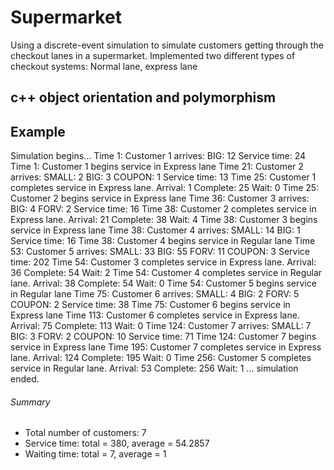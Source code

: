 # Supermarket
Using a discrete-event simulation to simulate customers getting through the checkout lanes in a supermarket. Implemented two different types of checkout systems: Normal lane, express lane
## c++ object orientation and polymorphism
## Example 
Simulation begins...
Time 1: Customer 1 arrives: BIG: 12 Service time: 24
Time 1: Customer 1 begins service in Express lane
Time 21: Customer 2 arrives: SMALL: 2 BIG: 3 COUPON: 1 Service time: 13
Time 25: Customer 1 completes service in Express lane. Arrival: 1 Complete: 25 Wait: 0
Time 25: Customer 2 begins service in Express lane
Time 36: Customer 3 arrives: BIG: 4 FORV: 2 Service time: 16
Time 38: Customer 2 completes service in Express lane. Arrival: 21 Complete: 38 Wait: 4
Time 38: Customer 3 begins service in Express lane
Time 38: Customer 4 arrives: SMALL: 14 BIG: 1 Service time: 16
Time 38: Customer 4 begins service in Regular lane
Time 53: Customer 5 arrives: SMALL: 33 BIG: 55 FORV: 11 COUPON: 3 Service time: 202
Time 54: Customer 3 completes service in Express lane. Arrival: 36 Complete: 54 Wait: 2
Time 54: Customer 4 completes service in Regular lane. Arrival: 38 Complete: 54 Wait: 0
Time 54: Customer 5 begins service in Regular lane
Time 75: Customer 6 arrives: SMALL: 4 BIG: 2 FORV: 5 COUPON: 2 Service time: 38
Time 75: Customer 6 begins service in Express lane
Time 113: Customer 6 completes service in Express lane. Arrival: 75 Complete: 113 Wait: 0
Time 124: Customer 7 arrives: SMALL: 7 BIG: 3 FORV: 2 COUPON: 10 Service time: 71
Time 124: Customer 7 begins service in Express lane
Time 195: Customer 7 completes service in Express lane. Arrival: 124 Complete: 195 Wait: 0
Time 256: Customer 5 completes service in Regular lane. Arrival: 53 Complete: 256 Wait: 1
... simulation ended.
###### Summary ######
- Total number of customers: 7
- Service time: total = 380, average = 54.2857
- Waiting time: total = 7, average = 1
